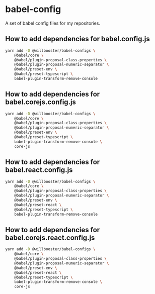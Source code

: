 # babel-config

A set of babel config files for my repositories.

## How to add dependencies for babel.config.js

```sh
yarn add -D @willbooster/babel-configs \
    @babel/core \
    @babel/plugin-proposal-class-properties \
    @babel/plugin-proposal-numeric-separator \
    @babel/preset-env \
    @babel/preset-typescript \
    babel-plugin-transform-remove-console
```

## How to add dependencies for babel.corejs.config.js

```sh
yarn add -D @willbooster/babel-configs \
    @babel/core \
    @babel/plugin-proposal-class-properties \
    @babel/plugin-proposal-numeric-separator \
    @babel/preset-env \
    @babel/preset-typescript \
    babel-plugin-transform-remove-console \
    core-js
```

## How to add dependencies for babel.react.config.js

```sh
yarn add -D @willbooster/babel-configs \
    @babel/core \
    @babel/plugin-proposal-class-properties \
    @babel/plugin-proposal-numeric-separator \
    @babel/preset-env \
    @babel/preset-react \
    @babel/preset-typescript \
    babel-plugin-transform-remove-console
```

## How to add dependencies for babel.corejs.react.config.js

```sh
yarn add -D @willbooster/babel-configs \
    @babel/core \
    @babel/plugin-proposal-class-properties \
    @babel/plugin-proposal-numeric-separator \
    @babel/preset-env \
    @babel/preset-react \
    @babel/preset-typescript \
    babel-plugin-transform-remove-console \
    core-js
```
